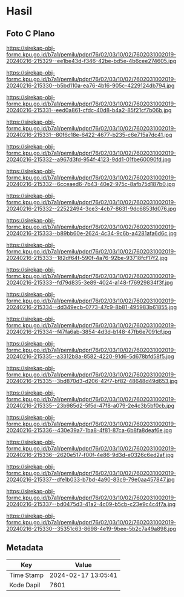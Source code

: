 # Hasil

## Foto C Plano

https://sirekap-obj-formc.kpu.go.id/b7a1/pemilu/pdpr/76/02/03/10/02/7602031002019-20240216-215329--ee1be43d-f346-42be-bd5e-4b6cee274605.jpg

https://sirekap-obj-formc.kpu.go.id/b7a1/pemilu/pdpr/76/02/03/10/02/7602031002019-20240216-215330--b5bd110a-ea76-4b16-905c-4229124db794.jpg

https://sirekap-obj-formc.kpu.go.id/b7a1/pemilu/pdpr/76/02/03/10/02/7602031002019-20240216-215331--eed0a861-cfdc-40d8-b4a2-85f21cf7b06b.jpg

https://sirekap-obj-formc.kpu.go.id/b7a1/pemilu/pdpr/76/02/03/10/02/7602031002019-20240216-215331--80f6c18e-6422-4677-b235-c6e715a7dc41.jpg

https://sirekap-obj-formc.kpu.go.id/b7a1/pemilu/pdpr/76/02/03/10/02/7602031002019-20240216-215332--a967d3fd-954f-4123-9dd1-01fbe60090fd.jpg

https://sirekap-obj-formc.kpu.go.id/b7a1/pemilu/pdpr/76/02/03/10/02/7602031002019-20240216-215332--6cceaed6-7b43-40e2-975c-8afb75d187b0.jpg

https://sirekap-obj-formc.kpu.go.id/b7a1/pemilu/pdpr/76/02/03/10/02/7602031002019-20240216-215332--22522494-3ce3-4cb7-8631-9dc6853fd076.jpg

https://sirekap-obj-formc.kpu.go.id/b7a1/pemilu/pdpr/76/02/03/10/02/7602031002019-20240216-215333--b89bb60e-2624-4c34-9c6b-a4281afa6d6c.jpg

https://sirekap-obj-formc.kpu.go.id/b7a1/pemilu/pdpr/76/02/03/10/02/7602031002019-20240216-215333--182df64f-590f-4a76-92be-93718fcf17f2.jpg

https://sirekap-obj-formc.kpu.go.id/b7a1/pemilu/pdpr/76/02/03/10/02/7602031002019-20240216-215333--fd79d835-3e89-4024-a148-f76929834f3f.jpg

https://sirekap-obj-formc.kpu.go.id/b7a1/pemilu/pdpr/76/02/03/10/02/7602031002019-20240216-215334--dd349ecb-0773-47c9-8b81-495983b61855.jpg

https://sirekap-obj-formc.kpu.go.id/b7a1/pemilu/pdpr/76/02/03/10/02/7602031002019-20240216-215334--f47fa6ab-3854-4d3d-b148-47fb6e7091cf.jpg

https://sirekap-obj-formc.kpu.go.id/b7a1/pemilu/pdpr/76/02/03/10/02/7602031002019-20240216-215335--a3312b8a-8582-4220-91d6-5d678bfd58f5.jpg

https://sirekap-obj-formc.kpu.go.id/b7a1/pemilu/pdpr/76/02/03/10/02/7602031002019-20240216-215335--3bd870d3-d206-42f7-bf82-48648d49d653.jpg

https://sirekap-obj-formc.kpu.go.id/b7a1/pemilu/pdpr/76/02/03/10/02/7602031002019-20240216-215335--23b985d2-5f5d-47f8-a079-2e4c3b5bf0cb.jpg

https://sirekap-obj-formc.kpu.go.id/b7a1/pemilu/pdpr/76/02/03/10/02/7602031002019-20240216-215336--430e39a7-1ba8-4f81-87ca-6b8fa8deaf6e.jpg

https://sirekap-obj-formc.kpu.go.id/b7a1/pemilu/pdpr/76/02/03/10/02/7602031002019-20240216-215336--2620e517-f00f-4e86-9d3d-e0326c6ed2af.jpg

https://sirekap-obj-formc.kpu.go.id/b7a1/pemilu/pdpr/76/02/03/10/02/7602031002019-20240216-215337--dfe1b033-b7bd-4a90-83c9-79e0aa457847.jpg

https://sirekap-obj-formc.kpu.go.id/b7a1/pemilu/pdpr/76/02/03/10/02/7602031002019-20240216-215337--bd0475d3-41a2-4c09-b5cb-c23e9c4c4f7a.jpg

https://sirekap-obj-formc.kpu.go.id/b7a1/pemilu/pdpr/76/02/03/10/02/7602031002019-20240216-215330--35351c63-8698-4e19-9bee-5b2c7a49a898.jpg


## Metadata

| Key        | Value               |
| ---------- | ------------------- |
| Time Stamp | 2024-02-17 13:05:41 |
| Kode Dapil | 7601                |



